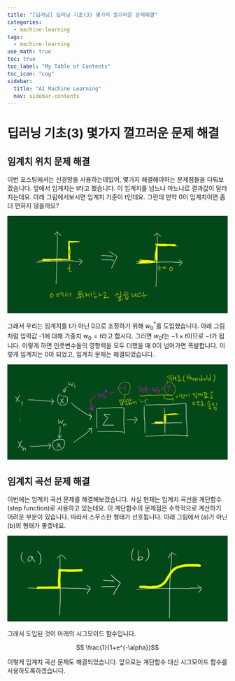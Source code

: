 ```yaml
---
title: "[딥러닝] 딥러닝 기초(3) 몇가지 껄끄러운 문제해결" 
categories:
  - machine-learning
tags:
  - machine-learning
use_math: true
toc: true
toc_label: "My Table of Contents"
toc_icon: "cog"
sidebar:
  title: "AI Machine Learning"
  nav: sidebar-contents
---
```


# 딥러닝 기초(3) 몇가지 껄끄러운 문제 해결

## 임계치 위치 문제 해결

이번 포스팅에서는 신경망을 사용하는데있어, 몇가지 해결해야하는 문제점들을 다뤄보겠습니다. 
앞에서 임계치는 t라고 했습니다. 이 임계치를 넘느냐 마느냐로 결과값이 달라지는데요. 
아래 그림에서보시면 임계치 기준이 t인데요. 그런데 만약 0이 임계치이면 좀 더 편하지 않을까요? 

<center><img src="/assets/images/ml/dl/basic_dl/deepbasic08.jpg" width="800"></center> 

그래서 우리는 임계치를 t가 아닌 0으로 조정하기 위해 $w_{0}^{*}$를 도입했습니다. 
아래 그림처럼 입력값 -1에 대해 가중치 $w_{0}=t$라고 합시다. 
그러면 $w_{0}t$는 $-1\times t$이므로 $-t$가 됩니다. 
이렇게 하면 인풋변수들의 영향력을 모두 더했을 때 0이 넘어가면 폭발합니다. 
이렇게 임계치는 0이 되었고, 임계치 문제는 해결되었습니다. 

<center><img src="/assets/images/ml/dl/basic_dl/deepbasic09.jpg" width="800"></center> 


## 임계치 곡선 문제 해결

이번에는 임계치 곡선 문제를 해결해보겠습니다. 
사실 현재는 임계치 곡선을 계단함수(step function)로 사용하고 있는데요. 
이 계단함수의 문제점은 수학적으로 계산하기 어려운 부분이 있습니다. 
따라서 스무스한 형태가 선호됩니다. 아래 그림에서 (a)가 아닌 (b)의 형태가 좋겠네요. 

<center><img src="/assets/images/ml/dl/basic_dl/deepbasic10.jpg" width="800"></center> 

그래서 도입된 것이 아래의 시그모이드 함수입니다. 

$$ \frac{1}{1+e^{-\alpha}}$$

이렇게 임계치 곡선 문제도 해결되었습니다. 
앞으로는 계단함수 대신 시그모이드 함수를 사용하도록하겠습니다. 
